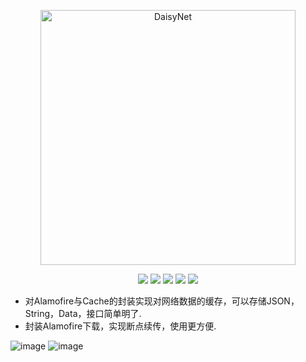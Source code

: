 <p align="center">
<img src="https://github.com/MQZHot/DaisyNet/raw/master/Picture/logo.png" alt="DaisyNet" title="DaisyNet" width="408"/>
</p>

<p align="center">
<a href=""><img src="https://img.shields.io/badge/platform-iOS-yellow.svg"></a>
<a href=""><img src="https://img.shields.io/badge/language-swift-red.svg"></a>
<a href=""><img src="https://img.shields.io/badge/support-swift%204%2B-green.svg"></a>
<a href=""><img src="https://img.shields.io/badge/support-iOS%208%2B-blue.svg"></a>
<a href=""><img src="https://img.shields.io/badge/license-MIT%20License-brightgreen.svg"></a>
</p>

* 对Alamofire与Cache的封装实现对网络数据的缓存，可以存储JSON，String，Data，接口简单明了.
* 封装Alamofire下载，实现断点续传，使用更方便.

![image](https://github.com/MQZHot/DaisyNet/raw/master/Picture/get.gif) ![image](https://github.com/MQZHot/DaisyNet/raw/master/Picture/download.gif)
